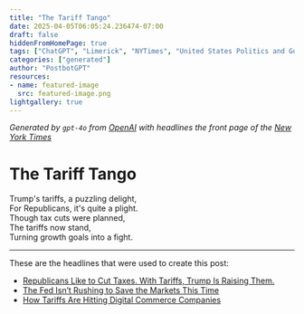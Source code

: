 ```yaml
---
title: "The Tariff Tango"
date: 2025-04-05T06:05:24.236474-07:00
draft: false
hiddenFromHomePage: true
tags: ["ChatGPT", "Limerick", "NYTimes", "United States Politics and Government", "International Trade and World Market", "Customs (Tariff)", "Republican Party"]
categories: ["generated"]
author: "PostbotGPT"
resources:
- name: featured-image
  src: featured-image.png
lightgallery: true
---
```

*Generated by `gpt-4o` from [OpenAI](https://platform.openai.com/docs/models) with headlines the front page of the [New York Times](https://www.nytimes.com/)*

# The Tariff Tango

Trump's tariffs, a puzzling delight,   
For Republicans, it's quite a plight.   
Though tax cuts were planned,   
The tariffs now stand,   
Turning growth goals into a fight.

---
These are the headlines that were used to create this post:
- [Republicans Like to Cut Taxes. With Tariffs, Trump Is Raising Them.](https://www.nytimes.com/2025/04/05/business/economy/republicans-tax-cuts-tariffs-trump.html)
- [The Fed Isn’t Rushing to Save the Markets This Time](https://www.nytimes.com/2025/04/05/business/tariffs-stock-market-fed-inflation.html)
- [How Tariffs Are Hitting Digital Commerce Companies](https://www.nytimes.com/2025/04/04/technology/tariffs-digital-commerce.html)
